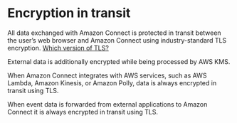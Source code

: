# Encryption in transit<a name="encryption-in-transit"></a>

All data exchanged with Amazon Connect is protected in transit between the user’s web browser and Amazon Connect using industry\-standard TLS encryption\. [Which version of TLS?](infrastructure-security.md#supported-version-tls)

External data is additionally encrypted while being processed by AWS KMS\.

When Amazon Connect integrates with AWS services, such as AWS Lambda, Amazon Kinesis, or Amazon Polly, data is always encrypted in transit using TLS\.

When event data is forwarded from external applications to Amazon Connect it is always encrypted in transit using TLS\.